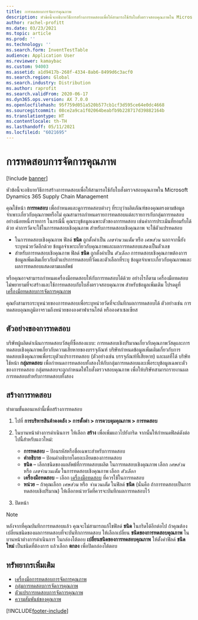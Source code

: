 ```yaml
---
title: การทดสอบการจัดการคุณภาพ
description: หัวข้อนี้จะอธิบายวิธีการสร้างการทดสอบเพื่อให้สามารถใช้กับใบสั่งตรวจสอบคุณภาพใน Microsoft Dynamics 365 Supply Chain Management
author: rachel-profitt
ms.date: 03/23/2021
ms.topic: article
ms.prod: ''
ms.technology: ''
ms.search.form: InventTestTable
audience: Application User
ms.reviewer: kamaybac
ms.custom: 94003
ms.assetid: a1d9417b-268f-4334-8ab6-8499d6c3acf0
ms.search.region: Global
ms.search.industry: Distribution
ms.author: raprofit
ms.search.validFrom: 2020-06-17
ms.dyn365.ops.version: AX 7.0.0
ms.openlocfilehash: 95f759d051a520b577cb1cf3d595ce64e0dc4668
ms.sourcegitcommit: 08ce2a9ca1f02064beabfb9b228717d39882164b
ms.translationtype: HT
ms.contentlocale: th-TH
ms.lasthandoff: 05/11/2021
ms.locfileid: "6021695"
---
```

# <a name="quality-management-tests"></a>การทดสอบการจัดการคุณภาพ

[!include [banner](../includes/banner.md)]

หัวข้อนี้จะอธิบายวิธีการสร้างการทดสอบเพื่อให้สามารถใช้กับใบสั่งตรวจสอบคุณภาพใน Microsoft Dynamics 365 Supply Chain Management

คุณใช้หน้า **การทดสอบ** เพื่อกำหนดและดูการทดสอบต่างๆ ที่ระบุว่าผลิตภัณฑ์ของคุณตรงตามข้อมูลจำเพาะเกี่ยวกับคุณภาพหรือไม่ คุณสามารถกำหนดรายการทดสอบแต่ละรายการกับกลุ่มการทดสอบอย่างน้อยหนึ่งรายการ ในกรณีนี้ คุณระบุข้อมูลเฉพาะตัวของการทดสอบ เช่นค่าการประเมินที่ยอมรับได้ด้วย ค่าการวัดจะใช้ในการทดสอบเชิงคุณภาพ สำหรับการทดสอบเชิงคุณภาพ จะใช้ตัวแปรทดสอบ

- ในการทดสอบเชิงคุณภาพ ฟิลด์ **ชนิด** ถูกตั้งค่าเป็น *เลขจำนวนเต็ม* หรือ *เศษส่วน* นอกจากนี้ยังระบุหน่วยวัดอีกด้วย ข้อมูลจำเพาะเกี่ยวกับคุณภาพและผลการทดสอบแสดงเป็นตัวเลข
- สำหรับการทดสอบเชิงคุณภาพ ฟิลด์ **ชนิด** ถูกตั้งค่าเป็น *ตัวเลือก* การทดสอบเชิงคุณภาพต้องการข้อมูลเพิ่มเติมเกี่ยวกับตัวแปรการทดสอบที่วัดและตัวเลือกที่ระบุ ข้อมูลจำเพาะเกี่ยวกับคุณภาพและผลการทดสอบแสดงตามผลลัพธ์

หรือคุณอาจสามารถกำหนดเครื่องมือทดสอบให้กับการทดสอบได้ด้วย อย่างไรก็ตาม เครื่องมือทดสอบไม่พยายามที่จะสร้างและใช้การทดสอบกับใบสั่งตรวจสอบคุณภาพ สำหรับข้อมูลเพิ่มเติม โปรดดูที่ [เครื่องมือทดสอบการจัดการคุณภาพ](quality-test-instruments.md)

คุณยังสามารถระบุหน่วยของการทดสอบเพื่อระบุหน่วยวัดที่จะบันทึกผลการทดสอบได้ ตัวอย่างเช่น การทดสอบอุณหภูมิอาจรวมถึงหน่วยขององศาฟาเรนไฮต์ หรือองศาเซลเซียส

## <a name="example-of-a-test"></a>ตัวอย่างของการทดสอบ

บริษัทผู้ผลิตดำเนินการทดสอบวัสดุที่ซื้อสองแบบ: การทดสอบเชิงปริมาณเกี่ยวกับคุณภาพวัสดุและการทดสอบเชิงคุณภาพเกี่ยวกับความเสียหายของบรรจุภัณฑ์ บริษัทกำหนดข้อมูลเพิ่มเติมเกี่ยวกับการทดสอบเชิงคุณภาพเพื่อระบุตัวแปรการทดสอบ (ตัวอย่างเช่น บรรจุภัณฑ์ที่เสียหาย) และผลที่ได้ บริษัทใช้หน้า **กลุ่มทดสอบ** เพื่อกำหนดการทดสอบทั้งสองให้กับกลุ่มการทดสอบและเพื่อระบุข้อมูลเฉพาะตัวของการทดสอบ กลุ่มทดสอบจะถูกกำหนดให้ใบสั่งตรวจสอบคุณภาพ เพื่อให้บริษัทสามารถรายงานผลการทดสอบสำหรับการทดสอบทั้งสอง

## <a name="create-a-test"></a>สร้างการทดสอบ

ทำตามขั้นตอนเหล่านี้เพื่อสร้างการทดสอบ

1. ไปที่ **การบริหารสินค้าคงคลัง \> การตั้งค่า \> การควบคุมคุณภาพ \> การทดสอบ**
1. ในบานหน้าต่างการดำเนินการ ให้เลือก **สร้าง** เพื่อเพิ่มแถวไปยังกริด จากนั้นให้กำหนดฟิลด์ดังต่อไปนี้สำหรับแถวใหม่:

    - **การทดสอบ** – ป้อนรหัสหรือชื่อเฉพาะสำหรับการทดสอบ
    - **คำอธิบาย** – ป้อนคำอธิบายโดยละเอียดของการทดสอบ
    - **ชนิด** – เลือกชนิดของผลลัพธ์ที่การทดสอบผลิต ในการทดสอบเชิงคุณภาพ เลือก *เศษส่วน* หรือ *เลขจำนวนเต็ม* ในการทดสอบเชิงคุณภาพ เลือก *ตัวเลือก*
    - **เครื่องมือทดสอบ** – เลือก [เครื่องมือทดสอบ](quality-test-instruments.md) ที่ควรใช้ในการทดสอบ
    - **หน่วย** – ถ้าคุณเลือก *เศษส่วน* หรือ *จํานวนเต็ม* ในฟิลด์ **ชนิด** (นั่นคือ ถ้าการทดสอบเป็นการทดสอบเชิงปริมาณ) ให้เลือกหน่วยวัดที่ควรจะบันทึกผลการทดสอบไว้

1. ปิดหน้า

> [!NOTE]
> หลังจากที่คุณบันทึกการทดสอบแล้ว คุณจะไม่สามารถแก้ไขฟิลด์ **ชนิด** ในกริดได้อีกต่อไป ถ้าคุณต้องเปลี่ยนชนิดของผลการทดสอบที่จะบันทึกการทดสอบ ให้เลือกเปลี่ยน **ชนิดของการทดสอบคุณภาพ** ในบานหน้าต่างการดําเนินการ ในกล่องโต้ตอบ **เปลี่ยนชนิดของการทดสอบคุณภาพ** ให้ตั้งค่าฟิลด์ **ชนิดใหม่** เป็นชนิดที่ต้องการ แล้วเลือก **ตกลง** เพื่อปิดกล่องโต้ตอบ

## <a name="additional-resources"></a>ทรัพยากรเพิ่มเติม

- [เครื่องมือการทดสอบการจัดการคุณภาพ](quality-test-instruments.md)
- [กลุ่มการทดสอบการจัดการคุณภาพ](quality-test-groups.md)
- [ตัวแปรการทดสอบการจัดการคุณภาพ](quality-test-variables.md)
- [ความสัมพันธ์ของคุณภาพ](quality-associations.md)

[!INCLUDE[footer-include](../../includes/footer-banner.md)]

